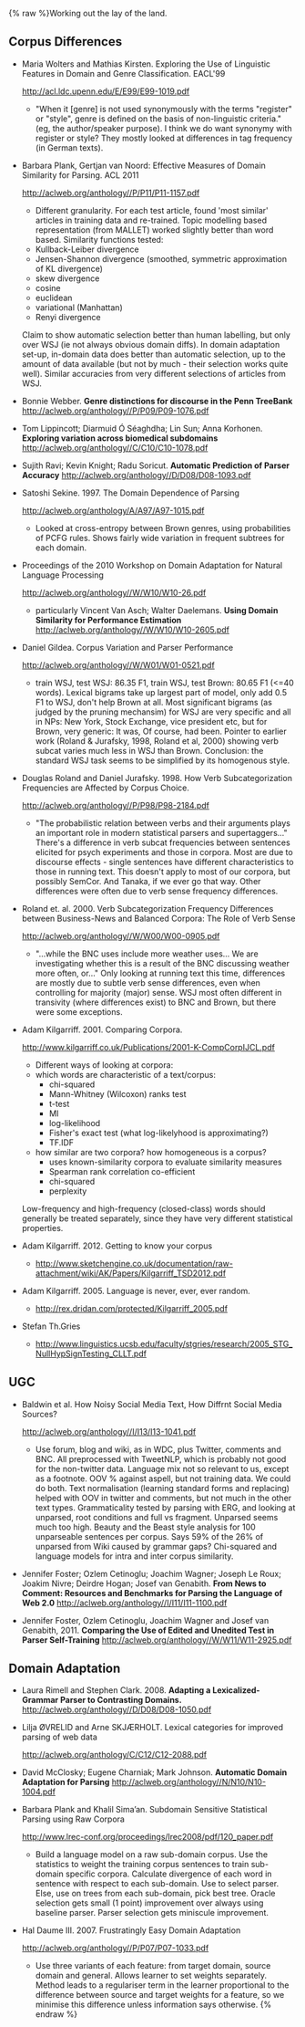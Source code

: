 {% raw %}Working out the lay of the land.

## Corpus Differences

- Maria Wolters and Mathias Kirsten. Exploring the Use of Linguistic
Features in Domain and Genre Classification. EACL'99
  
  <http://acl.ldc.upenn.edu/E/E99/E99-1019.pdf>
  
  - "When it \[genre\] is not used synonymously with the terms
"register" or "style", genre is defined on the basis of
non-linguistic criteria." (eg, the author/speaker purpose). I
think we do want synonymy with register or style? They mostly
looked at differences in tag frequency (in German texts).
- Barbara Plank, Gertjan van Noord: Effective Measures of Domain
Similarity for Parsing. ACL 2011
  
  <http://aclweb.org/anthology//P/P11/P11-1157.pdf>
  
  - Different granularity. For each test article, found 'most
similar' articles in training data and re-trained. Topic
modelling based representation (from MALLET) worked slightly
better than word based. Similarity functions tested:
  - Kullback-Leiber divergence
  - Jensen-Shannon divergence (smoothed, symmetric approximation of
KL divergence)
  - skew divergence
  - cosine
  - euclidean
  - variational (Manhattan)
  - Renyi divergence
  
  Claim to show automatic selection better than human labelling, but
only over WSJ (ie not always obvious domain diffs). In domain
adaptation set-up, in-domain data does better than automatic
selection, up to the amount of data available (but not by much -
their selection works quite well). Similar accuracies from very
different selections of articles from WSJ.
- Bonnie Webber. **Genre distinctions for discourse in the Penn
TreeBank** <http://aclweb.org/anthology//P/P09/P09-1076.pdf>
- Tom Lippincott; Diarmuid Ó Séaghdha; Lin Sun; Anna Korhonen.
**Exploring variation across biomedical subdomains**
<http://aclweb.org/anthology//C/C10/C10-1078.pdf>
- Sujith Ravi; Kevin Knight; Radu Soricut. **Automatic Prediction of
Parser Accuracy** <http://aclweb.org/anthology//D/D08/D08-1093.pdf>
- Satoshi Sekine. 1997. The Domain Dependence of Parsing
  
  <http://aclweb.org/anthology/A/A97/A97-1015.pdf>
  
  - Looked at cross-entropy between Brown genres, using
probabilities of PCFG rules. Shows fairly wide variation in
frequent subtrees for each domain.
- Proceedings of the 2010 Workshop on Domain Adaptation for Natural
Language Processing
  
  <http://aclweb.org/anthology//W/W10/W10-26.pdf>
  
  - particularly Vincent Van Asch; Walter Daelemans. **Using Domain
Similarity for Performance Estimation**
<http://aclweb.org/anthology//W/W10/W10-2605.pdf>
- Daniel Gildea. Corpus Variation and Parser Performance
  
  <http://aclweb.org/anthology//W/W01/W01-0521.pdf>
  
  - train WSJ, test WSJ: 86.35 F1, train WSJ, test Brown: 80.65 F1
(&lt;=40 words). Lexical bigrams take up largest part of model,
only add 0.5 F1 to WSJ, don't help Brown at all. Most
significant bigrams (as judged by the pruning mechansim) for WSJ
are very specific and all in NPs: New York, Stock Exchange, vice
president etc, but for Brown, very generic: It was, Of course,
had been. Pointer to earlier work (Roland & Jurafsky, 1998,
Roland et al, 2000) showing verb subcat varies much less in WSJ
than Brown. Conclusion: the standard WSJ task seems to be
simplified by its homogenous style.
- Douglas Roland and Daniel Jurafsky. 1998. How Verb Subcategorization
Frequencies are Affected by Corpus Choice.
  
  <http://aclweb.org/anthology//P/P98/P98-2184.pdf>
  
  - "The probabilistic relation between verbs and their arguments
plays an important role in modern statistical parsers and
supertaggers..." There's a difference in verb subcat frequencies
between sentences elicited for psych experiments and those in
corpora. Most are due to discourse effects - single sentences
have different characteristics to those in running text. This
doesn't apply to most of our corpora, but possibly
SemCor. And Tanaka, if we ever go that way. Other
differences were often due to verb sense frequency differences.
- Roland et. al. 2000. Verb Subcategorization Frequency Differences
between Business-News and Balanced Corpora: The Role of Verb Sense
  
  <http://aclweb.org/anthology//W/W00/W00-0905.pdf>
  
  - "...while the BNC uses include more weather uses... We are
investigating whether this is a result of the BNC discussing
weather more often, or..." Only looking at running text this
time, differences are mostly due to subtle verb sense
differences, even when controlling for majority (major) sense.
WSJ most often different in transivity (where differences exist)
to BNC and Brown, but there were some exceptions.
- Adam Kilgarriff. 2001. Comparing Corpora.
  
  <http://www.kilgarriff.co.uk/Publications/2001-K-CompCorpIJCL.pdf>
  
  - Different ways of looking at corpora:
  - which words are characteristic of a text/corpus:
    - chi-squared
    - Mann-Whitney (Wilcoxon) ranks test
    - t-test
    - MI
    - log-likelihood
    - Fisher's exact test (what log-likelyhood is approximating?)
    - TF.IDF
  - how similar are two corpora? how homogeneous is a corpus?
    - uses known-similarity corpora to evaluate similarity
measures
    - Spearman rank correlation co-efficient
    - chi-squared
    - perplexity
  
  Low-frequency and high-frequency (closed-class) words should
generally be treated separately, since they have very different
statistical properties.
- Adam Kilgarriff. 2012. Getting to know your corpus
  - <http://www.sketchengine.co.uk/documentation/raw-attachment/wiki/AK/Papers/Kilgarriff_TSD2012.pdf>
- Adam Kilgarriff. 2005. Language is never, ever, ever random.
  - <http://rex.dridan.com/protected/Kilgarriff_2005.pdf>
- Stefan Th.Gries
  - <http://www.linguistics.ucsb.edu/faculty/stgries/research/2005_STG_NullHypSignTesting_CLLT.pdf>

## UGC

- Baldwin et al. How Noisy Social Media Text, How Diffrnt Social Media
Sources?
  
  <http://aclweb.org/anthology//I/I13/I13-1041.pdf>
  
  - Use forum, blog and wiki, as in WDC, plus Twitter, comments and
BNC. All preprocessed with TweetNLP, which is probably not good
for the non-twitter data. Language mix not so relevant to us,
except as a footnote. OOV % against aspell, but not training
data. We could do both. Text normalisation (learning standard
forms and replacing) helped with OOV in twitter and comments,
but not much in the other text types. Grammaticality tested by
parsing with ERG, and looking at unparsed, root conditions and
full vs fragment. Unparsed seems much too high. Beauty and the
Beast style analysis for 100 unparseable sentences per corpus.
Says 59% of the 26% of unparsed from Wiki caused by grammar
gaps? Chi-squared and language models for intra and inter corpus
similarity.
- Jennifer Foster; Ozlem Cetinoglu; Joachim Wagner; Joseph Le Roux;
Joakim Nivre; Deirdre Hogan; Josef van Genabith. **From News to
Comment: Resources and Benchmarks for Parsing the Language of Web
2.0** <http://aclweb.org/anthology//I/I11/I11-1100.pdf>
- Jennifer Foster, Ozlem Cetinoglu, Joachim Wagner and Josef van
Genabith, 2011. **Comparing the Use of Edited and Unedited Test in
Parser Self-Training**
<http://aclweb.org/anthology//W/W11/W11-2925.pdf>

## Domain Adaptation

- Laura Rimell and Stephen Clark. 2008. **Adapting a
Lexicalized-Grammar Parser to Contrasting Domains.**
<http://aclweb.org/anthology//D/D08/D08-1050.pdf>
- Lilja ØVRELID and Arne SKJÆRHOLT. Lexical categories for improved
parsing of web data
  
  <http://aclweb.org/anthology/C/C12/C12-2088.pdf>
- David McClosky; Eugene Charniak; Mark Johnson. **Automatic Domain
Adaptation for Parsing**
<http://aclweb.org/anthology//N/N10/N10-1004.pdf>
- Barbara Plank and Khalil Sima’an. Subdomain Sensitive Statistical
Parsing using Raw Corpora
  
  <http://www.lrec-conf.org/proceedings/lrec2008/pdf/120_paper.pdf>
  
  - Build a language model on a raw sub-domain corpus. Use the
statistics to weight the training corpus sentences to train
sub-domain specific corpora. Calculate divergence of each word
in sentence with respect to each sub-domain. Use to select
parser. Else, use on trees from each sub-domain, pick best tree.
Oracle selection gets small (1 point) improvement over always
using baseline parser. Parser selection gets miniscule
improvement.
- Hal Daume III. 2007. Frustratingly Easy Domain Adaptation
  
  <http://aclweb.org/anthology//P/P07/P07-1033.pdf>
  
  - Use three variants of each feature: from target domain, source
domain and general. Allows learner to set weights separately.
Method leads to a regulariser term in the learner proportional
to the difference between source and target weights for a
feature, so we minimise this difference unless information says
otherwise.
<update date omitted for speed>{% endraw %}